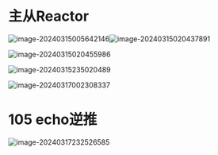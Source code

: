 # 主从Reactor

![image-20240315005642146](https://typora-dusong.oss-cn-chengdu.aliyuncs.com/image-20240315005642146.png)![image-20240315020437891](https://typora-dusong.oss-cn-chengdu.aliyuncs.com/image-20240315020437891.png)

![image-20240315020455986](https://typora-dusong.oss-cn-chengdu.aliyuncs.com/image-20240315020455986.png)

 ![image-20240315235020489](https://typora-dusong.oss-cn-chengdu.aliyuncs.com/image-20240315235020489.png)



![image-20240317002308337](https://typora-dusong.oss-cn-chengdu.aliyuncs.com/image-20240317002308337.png)





# 105 echo逆推 





![image-20240317232526585](C:\Users\ASUS\AppData\Roaming\Typora\typora-user-images\image-20240317232526585.png)
